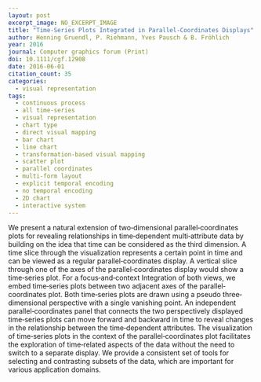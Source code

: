 ```yaml
---
layout: post
excerpt_image: NO_EXCERPT_IMAGE
title: "Time‐Series Plots Integrated in Parallel‐Coordinates Displays"
author: Henning Gruendl, P. Riehmann, Yves Pausch & B. Fröhlich
year: 2016
journal: Computer graphics forum (Print)
doi: 10.1111/cgf.12908
date: 2016-06-01
citation_count: 35
categories:
  - visual representation
tags:
  - continuous process
  - all time-series
  - visual representation
  - chart type
  - direct visual mapping
  - bar chart
  - line chart
  - transformation-based visual mapping
  - scatter plot
  - parallel coordinates
  - multi-form layout
  - explicit temporal encoding
  - no temporal encoding
  - 2D chart
  - interactive system
---
```

We present a natural extension of two‐dimensional parallel‐coordinates plots for revealing relationships in time‐dependent multi‐attribute data by building on the idea that time can be considered as the third dimension. A time slice through the visualization represents a certain point in time and can be viewed as a regular parallel‐coordinates display. A vertical slice through one of the axes of the parallel‐coordinates display would show a time‐series plot. For a focus‐and‐context Integration of both views, we embed time‐series plots between two adjacent axes of the parallel‐coordinates plot. Both time‐series plots are drawn using a pseudo three‐dimensional perspective with a single vanishing point. An independent parallel‐coordinates panel that connects the two perspectively displayed time‐series plots can move forward and backward in time to reveal changes in the relationship between the time‐dependent attributes. The visualization of time‐series plots in the context of the parallel‐coordinates plot facilitates the exploration of time‐related aspects of the data without the need to switch to a separate display. We provide a consistent set of tools for selecting and contrasting subsets of the data, which are important for various application domains.
